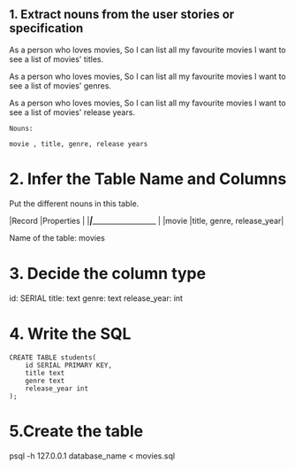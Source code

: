 ## 1. Extract nouns from the user stories or specification
As a person who loves movies,
So I can list all my favourite movies
I want to see a list of movies' titles.

As a person who loves movies,
So I can list all my favourite movies
I want to see a list of movies' genres.

As a person who loves movies,
So I can list all my favourite movies
I want to see a list of movies' release years.

```
Nouns:

movie , title, genre, release years
```

# 2. Infer the Table Name and Columns
Put the different nouns in this table. 

|Record	|Properties                |
|_______|_________________________ |
|movie  |title, genre, release_year|

Name of the table: movies

# 3. Decide the column type

id: SERIAL
title: text
genre: text
release_year: int

# 4. Write the SQL
```
CREATE TABLE students(
    id SERIAL PRIMARY KEY,
    title text
    genre text
    release_year int
);
```
# 5.Create the table
psql -h 127.0.0.1 database_name < movies.sql